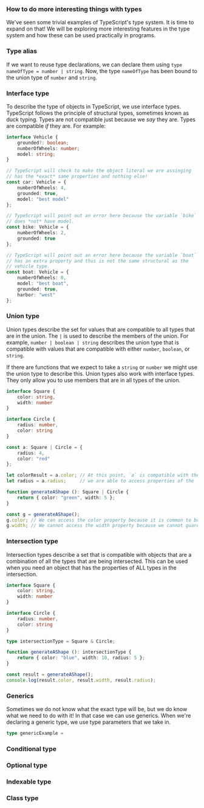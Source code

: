 ### How to do more interesting things with types
We've seen some trivial examples of TypeScript's type system. It is time to expand on that! We will be exploring more interesting features in the type system and how these can be used practically in programs.

### Type alias
If we want to reuse type declarations, we can declare them using `type nameOfType = number | string`. Now, the type `nameOfType` has been bound to the union type of `number` and `string`.

### Interface type
To describe the type of objects in TypeScript, we use interface types. TypeScript follows the principle of structural types, sometimes known as duck typing. Types are not compatible just because we *say* they are. Types are compatible *if* they are. For example:

```TypeScript
interface Vehicle {
    grounded?: boolean;
    numberOfWheels: number;
    model: string;
}

// TypeScript will check to make the object literal we are assinging
// has the *exact* same properties and nothing else!
const car: Vehicle = {
    numberOfWheels: 4,
    grounded: true,
    model: "best model"
};

// TypeScript will point out an error here because the variable `bike`
// does *not* have model. 
const bike: Vehicle = {
    numberOfWheels: 2,
    grounded: true
};

// TypeScript will point out an error here because the variable `boat`
// has an extra property and thus is not the same structural as the
// vehicle type. 
const boat: Vehicle = {
    numberOfWheels: 0,
    model: "best boat",
    grounded: true,
    harbor: "west"
};
```

### Union type
Union types describe the set for values that are compatible to all types that are in the union. The `|` is used to describe the members of the union. For example, `number | boolean | string` describes the union type that is compatible with values that are compatible with either `number`, `boolean`, or `string`.

If there are functions that we expect to take a `string` or `number` we might use the union type to describe this. Union types also work with interface types. They only allow you to use members that are in all types of the union.

```TypeScript
interface Square {
    color: string,
    width: number
}

interface Circle {
    radius: number,
    color: string
}

const a: Square | Circle = {
    radius: 4,
    color: "red"
};

let colorResult = a.color; // At this point, `a` is compatible with the `Circle` type specifically so
let radius = a.radius;     // we are able to access properties of the `Circle` interface.

function generateAShape (): Square | Circle {
    return { color: "green", width: 5 };
}

const g = generateAShape();
g.color; // We can access the color property because it is common to both Square AND Circle.
g.width; // We cannot access the width property because we cannot guarentee this property will exist.
```

### Intersection type
Intersection types describe a set that is compatible with objects that are a combination of all the types that are being intersected. This can be used when you need an object that has the properties of ALL types in the intersection. 
```TypeScript
interface Square {
    color: string,
    width: number
}

interface Circle {
    radius: number,
    color: string
}

type intersectionType = Square & Circle;

function generateAShape (): intersectionType {
    return { color: "blue", width: 10, radius: 5 };
}

const result = generateAShape();
console.log(result.color, result.width, result.radius);
```

### Generics
Sometimes we do not know what the exact type will be, but we do know what we need to do with it! In that case we can use generics. When we're declaring a generic type, we use type parameters that we take in.

```TypeScript
type genericExample = 
```
### Conditional type
### Optional type
### Indexable type
### Class type